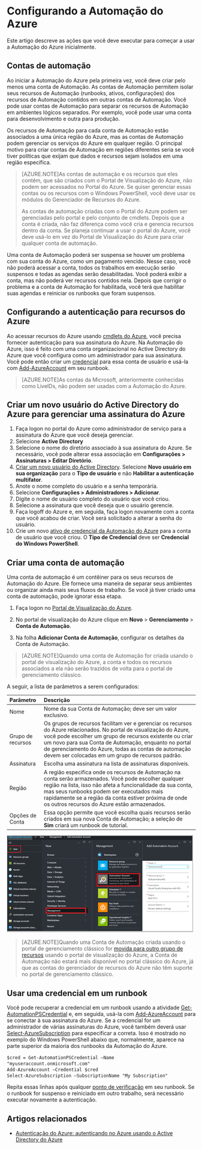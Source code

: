 <properties
   pageTitle="Configurando a Automação do Azure"
   description="Descreve as etapas que você deve executar para configurar a Automação do Azure para uso inicial."
   services="automation"
   documentationCenter=""
   authors="SnehaGunda"
   manager="stevenka"
   editor="tysonn" />
<tags
   ms.service="automation"
   ms.devlang="na"
   ms.topic="get-started-article"
   ms.tgt_pltfrm="na"
   ms.workload="infrastructure-services"
   ms.date="11/10/2015"
   ms.author="bwren;sngun" />

# Configurando a Automação do Azure

Este artigo descreve as ações que você deve executar para começar a usar a Automação do Azure inicialmente.

## Contas de automação

Ao iniciar a Automação do Azure pela primeira vez, você deve criar pelo menos uma conta de Automação. As contas de Automação permitem isolar seus recursos de Automação (runbooks, ativos, configurações) dos recursos de Automação contidos em outras contas de Automação. Você pode usar contas de Automação para separar os recursos de Automação em ambientes lógicos separados. Por exemplo, você pode usar uma conta para desenvolvimento e outra para produção.

Os recursos de Automação para cada conta de Automação estão associados a uma única região do Azure, mas as contas de Automação podem gerenciar os serviços do Azure em qualquer região. O principal motivo para criar contas de Automação em regiões diferentes seria se você tiver políticas que exijam que dados e recursos sejam isolados em uma região específica.

>[AZURE.NOTE]As contas de automação e os recursos que eles contêm, que são criados com o Portal de Visualização do Azure, não podem ser acessados no Portal do Azure. Se quiser gerenciar essas contas ou os recursos com o Windows PowerShell, você deve usar os módulos do Gerenciador de Recursos do Azure.
>
>As contas de automação criadas com o Portal do Azure podem ser gerenciadas pelo portal e pelo conjunto de cmdlets. Depois que a conta é criada, não faz diferença como você cria e gerencia recursos dentro da conta. Se planeja continuar a usar o portal do Azure, você deve usá-lo em vez do Portal de Visualização do Azure para criar qualquer conta de automação.


Uma conta de Automação poderá ser suspensa se houver um problema com sua conta do Azure, como um pagamento vencido. Nesse caso, você não poderá acessar a conta, todos os trabalhos em execução serão suspensos e todas as agendas serão desabilitadas. Você poderá exibir a conta, mas não poderá ver recursos contidos nela. Depois que corrigir o problema e a conta de Automação for habilitada, você terá que habilitar suas agendas e reiniciar os runbooks que foram suspensos.


## Configurando a autenticação para recursos do Azure

Ao acessar recursos do Azure usando [cmdlets do Azure](http://msdn.microsoft.com/library/azure/jj554330.aspx), você precisa fornecer autenticação para sua assinatura do Azure. Na Automação do Azure, isso é feito com uma conta organizacional no Active Directory do Azure que você configura como um administrador para sua assinatura. Você pode então criar um [credencial](http://msdn.microsoft.com/library/dn940015.aspx) para essa conta de usuário e usá-la com [Add-AzureAccount](http://msdn.microsoft.com/library/azure/dn722528.aspx) em seu runbook.

>[AZURE.NOTE]As contas da Microsoft, anteriormente conhecidas como LiveIDs, não podem ser usadas com a Automação do Azure.

## Criar um novo usuário do Active Directory do Azure para gerenciar uma assinatura do Azure

1. Faça logon no portal do Azure como administrador de serviço para a assinatura do Azure que você deseja gerenciar.
2. Selecione **Active Directory**
3. Selecione o nome do diretório associado à sua assinatura do Azure. Se necessário, você pode alterar essa associação em **Configurações > Assinaturas > Editar Diretório**.
4. [Criar um novo usuário do Active Directory](http://msdn.microsoft.com/library/azure/hh967632.aspx). Selecione **Novo usuário em sua organização** para o **Tipo de usuário** e não **Habilitar a autenticação multifator**.
5. Anote o nome completo do usuário e a senha temporária.
7. Selecione **Configurações > Administradores > Adicionar**.
8. Digite o nome de usuário completo do usuário que você criou.
9. Selecione a assinatura que você deseja que o usuário gerencie.
10. Faça logoff do Azure e, em seguida, faça logon novamente com a conta que você acabou de criar. Você será solicitado a alterar a senha do usuário.
11. Crie um novo [ativo de credencial da Automação do Azure](http://msdn.microsoft.com/library/dn940015.aspx) para a conta de usuário que você criou. O **Tipo de Credencial** deve ser **Credencial do Windows PowerShell**.

## Criar uma conta de automação

Uma conta de automação é um contêiner para os seus recursos de Automação do Azure. Ele fornece uma maneira de separar seus ambientes ou organizar ainda mais seus fluxos de trabalho. Se você já tiver criado uma conta de automação, pode ignorar essa etapa.

1. Faça logon no [Portal de Visualização do Azure](https://portal.azure.com/).

2. No portal de visualização do Azure clique em **Novo** > **Gerenciamento** > **Conta de Automação**.

3. Na folha **Adicionar Conta de Automação**, configurar os detalhes da Conta de Automação.

>[AZURE.NOTE]Quando uma conta de Automação for criada usando o portal de visualização do Azure, a conta e todos os recursos associados a ela não serão trazidos de volta para o portal de gerenciamento clássico.

A seguir, a lista de parâmetros a serem configurados:

|Parâmetro |Descrição |
|:---|:---|
| Nome | Nome da sua Conta de Automação; deve ser um valor exclusivo. |
| Grupo de recursos | Os grupos de recursos facilitam ver e gerenciar os recursos do Azure relacionados. No portal de visualização do Azure, você pode escolher um grupo de recursos existente ou criar um novo para sua Conta de Automação, enquanto no portal de gerenciamento do Azure, todas as contas de automação devem ser colocadas em um grupo de recursos padrão. |
| Assinatura | Escolha uma assinatura na lista de assinaturas disponíveis. |
| Região | A região especifica onde os recursos de Automação na conta serão armazenados. Você pode escolher qualquer região na lista, isso não afeta a funcionalidade da sua conta, mas seus runbooks podem ser executados mais rapidamente se a região da conta estiver próxima de onde os outros recursos do Azure estão armazenados. |
| Opções de Conta | Essa opção permite que você escolha quais recursos serão criados em sua nova Conta de Automação; a seleção de **Sim** criará um runbook de tutorial. |

![Criar conta](media/automation-configuration/automation-01-create-automation-account.png)

>[AZURE.NOTE]Quando uma Conta de Automação criada usando o portal de gerenciamento clássico for [movida para outro grupo de recursos](../resource-group-move-resources.md) usando o portal de visualização do Azure, a Conta de Automação não estará mais disponível no portal clássico do Azure, já que as contas do gerenciador de recursos do Azure não têm suporte no portal de gerenciamento clássico.



## Usar uma credencial em um runbook

Você pode recuperar a credencial em um runbook usando a atividade [Get-AutomationPSCredential](http://msdn.microsoft.com/library/dn940015.aspx) e, em seguida, usá-la com [Add-AzureAccount](http://msdn.microsoft.com/library/azure/dn722528.aspx) para se conectar à sua assinatura do Azure. Se a credencial for um administrador de várias assinaturas do Azure, você também deverá usar [Select-AzureSubscription](http://msdn.microsoft.com/library/dn495203.aspx) para especificar a correta. Isso é mostrado no exemplo do Windows PowerShell abaixo que, normalmente, aparece na parte superior da maioria dos runbooks da Automação do Azure.

    $cred = Get-AutomationPSCredential –Name "myuseraccount.onmicrosoft.com"
	Add-AzureAccount –Credential $cred
	Select-AzureSubscription –SubscriptionName "My Subscription"

Repita essas linhas após qualquer [ponto de verificação](http://technet.microsoft.com/library/dn469257.aspx#bk_Checkpoints) em seu runbook. Se o runbook for suspenso e reiniciado em outro trabalho, será necessário executar novamente a autenticação.

## Artigos relacionados
- [Autenticação do Azure: autenticando no Azure usando o Active Directory do Azure](http://azure.microsoft.com/blog/2014/08/27/azure-automation-authenticating-to-azure-using-azure-active-directory/)
 

<!---HONumber=AcomDC_1125_2015-->